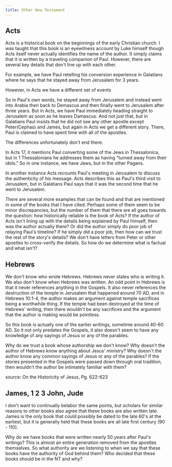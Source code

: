 ```yaml
---
title: Other New Testament
---
```


<RedTitleBar
  title="Misc New Testament Books"
/>

## Acts

Acts is a historical book on the beginnings of the early Christian church. I was taught that this book is an eyewitness account by Luke himself though Acts itself never actually identifies the name of the author. It simply claims that it is written by a traveling companion of Paul. However, there are several key details that don't line up with each other.

For example, we have Paul retelling his conversion experience in Galatians where he says that he stayed away from Jerusalem for 3 years.

<ScriptureQuote 
  reference="Galatians 1:14-20"
  quote="And I was advancing in Judaism beyond many of my own age among my people, so extremely zealous was I for the traditions of my fathers. But when he who had set me apart before I was born, and who called me by his grace, 16 was pleased to reveal his Son to me, in order that I might preach him among the Gentiles, I did not immediately consult with anyone; nor did I go up to Jerusalem to those who were apostles before me, but I went away into Arabia, and returned again to Damascus. Then after three years I went up to Jerusalem to visit Cephas and remained with him fifteen days. But I saw none of the other apostles except James the Lord's brother. (In what I am writing to you, before God, I do not lie!)"
/>

However, in Acts we have a different set of events

<ScriptureQuote 
  reference="Acts 9:5-9;19;23-27"
  quote="And he said, “Who are you, Lord?” And he said, “I am Jesus, whom you are persecuting. But rise and enter the city, and you will be told what you are to do.” The men who were traveling with him stood speechless, hearing the voice but seeing no one. Saul rose from the ground, and although his eyes were opened, he saw nothing. So they led him by the hand and brought him into Damascus. And for three days he was without sight, and neither ate nor drank....
  For some days he was with the disciples at Damascus....
  When many days had passed, the Jews plotted to kill him, but their plot became known to Saul. They were watching the gates day and night in order to kill him, but his disciples took him by night and let him down through an opening in the wall, lowering him in a basket.
  And when he had come to Jerusalem, he attempted to join the disciples. And they were all afraid of him, for they did not believe that he was a disciple. But Barnabas took him and brought him to the apostles and declared to them how on the road he had seen the Lord, who spoke to him, and how at Damascus he had preached boldly in the name of Jesus."
/>

So in Paul's own words, he stayed away from Jerusalem and instead went into Arabia then back to Demascus and then finally went to Jerusalem after three years. But in Acts, we have Paul immediately heading straight to Jerusalem as soon as he leaves Damascus. And not just that, but in Galatians Paul insists that he did not see any other apostle except Peter(Cephas) and James, but again in Acts we get a different story. There, Paul is claimed to have spent time with all of the apostles.

The differences unfortunately don't end there.

In Acts 17, it mentions Paul converting some of the Jews in Thessalonica, but in 1 Thessalonians he addresses them as having "turned away from their idols." So in one instance, we have Jews, but in the other Pagans.

<QuoteWithReference 
  quote="Only pagans worshiped idols. Paul’s converts in both Thessalonica and Corinth (1 Corinthians 12:2) were former pagans. That is why he calls him-self the “apostle to the gentiles.” There were other missionaries, in particular Peter, who were in charge of taking the message to Jews (Galatians  2:8).  The  Thessalonian  and  Corinthian  churches  were  made up of gentiles (Paul), not Jews and gentiles (Acts). "
  attribution="Bart Ehrman"
  source="Jesus, Interrupted, pg. 58"
/>

In another instance Acts recounts Paul's meeting in Jerusalem to discuss the authenticity of his message. Acts describes this as Paul's third visit to Jerusalem, but in Galatians Paul says that it was the second time that he went to Jerusalem.

There are several more examples that can be found and that are mentioned in some of the books that I have cited. Perhaps some of them seem to be minor discrepancies, but the number of them that there are all goes towards the question: how historically reliable is the book of Acts? If the author of Acts isn't lining up with the details being explained by Paul himself, then was the author actually there? Or did the author simply do poor job of relaying Paul's timeline? If he simply did a poor job, then how can we trust the rest of the story's details? We don't have letters from Peter or other apostles to cross-verify the details. So how do we determine what is factual and what isn't?

## Hebrews

We don't know who wrote Hebrews. Hebrews never states who is writing it. We also don't know when Hebrews was written. An odd point in Hebrews is that it never references anything in the Gospels. It also never references the destruction of the temple in Jerusalem that happened around 70 AD, and in Hebrews 10:1-4, the author makes an argument against temple sacrifices being a worthwhile thing. If the temple had been destroyed at the time of Hebrews' writing, then there wouldn't be any sacrifices and the argument that the author is making would be pointless.

So this book is actually one of the earlier writings, sometime around 40-60 AD. So it not only predates the Gospels, it also doesn't seem to have any knowledge of any sayings of Jesus or any of the parables.

Why do we trust a book whose authorship we don't know? Why doesn't the author of Hebrews know anything about Jesus' ministry? Why doesn't the author know any common sayings of Jesus or any of the parables? If the stories presented in the Gospels were passed down through oral tradition, then wouldn't the author be intimately familiar with them?

source: On the Historicity of Jesus, Pg. 622-623

## James, 1 2 3 John, Jude

I don't want to continually belabor the same points, but scholars for similar reasons to other books also agree that these books are also written late. James is the only book that could possibly be dated to the late 60's at the earliest, but it is generally held that these books are all late first century (90 - 110).

Why do we have books that were written nearly 50 years after Paul's writings? This is almost an entire generation removed from the apostles themselves. So what authority are we listening to when we say that these books have the authority of God behind them? Who decided that these books should be in the NT and why?